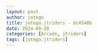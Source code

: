 ```yaml
---
layout: post
author: jotego
title: jotego.jtriders - dc4548b
date: 2024-09-20
categories: [Arcade, jtriders]
tags: [jotego.jtriders]
---
```


